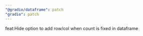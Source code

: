 ```yaml
---
"@gradio/dataframe": patch
"gradio": patch
---
```


feat:Hide option to add row/col when count is fixed in dataframe
